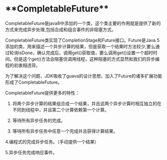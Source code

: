 # \*\*CompletableFuture\*\*

CompletableFuture是java8中添加的一个类，这个类主要的作用就是提供了新的方式来完成异步处理,包括合成和组合事件的非阻塞方式。

CompletableFuture类实现了CompletionStage和Future接口。Future是Java 5添加的类，用来描述一个异步计算的结果，但是获取一个结果时方法较少,要么通过轮询isDone，确认完成后，调用get\(\)获取值，要么调用get\(\)设置一个超时时间。但是这个get\(\)方法会阻塞住调用线程，这种阻塞的方式显然和我们的异步编程的初衷相违背。

为了解决这个问题，JDK吸收了guava的设计思想，加入了Future的诸多扩展功能形成了CompletableFuture。

CompletableFuture提供更多的特性：

1. 将两个异步计算的结果组合成一个结果，并且这两个异步计算时相互独立的在不同到线程中，并且第二个计算依赖第一个计算。

2. 等待所有异步任务的完成。

3. 等待所有异步任务中任意一个完成并且获得计算结果。

4.编程式的完成异步任务。（手动提供一个结果）

5.异步任务完成响应事件。


